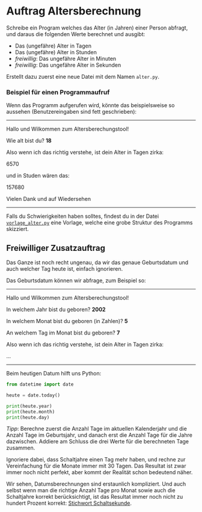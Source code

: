 # Auftrag Altersberechnung

Schreibe ein Program welches das Alter (in Jahren) einer Person abfragt, und daraus die folgenden Werte berechnet und ausgibt:

 - Das (ungefähre) Alter in Tagen
 - Das (ungefähre) Alter in Stunden
 - _freiwillig_: Das ungefähre Alter in Minuten
 - _freiwillig_: Das ungefähre Alter in Sekunden

Erstellt dazu zuerst eine neue Datei mit dem Namen `alter.py`.

### Beispiel für einen Programmaufruf

Wenn das Programm aufgerufen wird, könnte das beispielsweise so aussehen (Benutzereingaben sind fett geschrieben): 

---
Hallo und Wilkommen zum Altersberechungstool!

Wie alt bist du? **18**

Also wenn ich das richtig verstehe, ist dein Alter in Tagen zirka:

6570

und in Studen wären das:

157680

Vielen Dank und auf Wiedersehen

---

Falls du Schwierigkeiten haben solltes, findest du in der Datei [`vorlage_alter.py`](vorlage_alter.py) eine Vorlage, welche eine grobe Struktur des Programms skizziert.

## Freiwilliger Zusatzauftrag

Das Ganze ist noch recht ungenau, da wir das genaue Geburtsdatum und auch welcher Tag heute ist, einfach ignorieren.

Das Geburtsdatum können wir abfrage, zum Beispiel so:

---
Hallo und Wilkommen zum Altersberechungstool!

In welchem Jahr bist du geboren? **2002**

In welchem Monat bist du geboren (in Zahlen)? **5**

An welchem Tag im Monat bist du geboren? **7**

Also wenn ich das richtig verstehe, ist dein Alter in Tagen zirka:

...

---

Beim heutigen Datum hilft uns Python:
```python
from datetime import date

heute = date.today()

print(heute.year)
print(heute.month)
print(heute.day)
```

_Tipp_: Berechne zuerst die Anzahl Tage im aktuellen Kalenderjahr und die Anzahl Tage im Geburtsjahr, und danach erst die Anzahl Tage für die Jahre dazwischen. Addiere am Schluss die drei Werte für die berechneten Tage zusammen.

Ignoriere dabei, dass Schaltjahre einen Tag mehr haben, und rechne zur Vereinfachung für die Monate immer mit 30 Tagen. Das Resultat ist zwar immer noch nicht perfekt, aber kommt der Realität schon bedeutend näher.

Wir sehen, Datumsberechnungen sind erstaunlich kompliziert. Und auch selbst wenn man die richtige Anzahl Tage pro Monat sowie auch die Schaltjahre korrekt berücksichtigt, ist das Resultat immer noch nicht zu hundert Prozent korrekt: [Stichwort Schaltsekunde](https://en.wikipedia.org/Leap_seconds).
